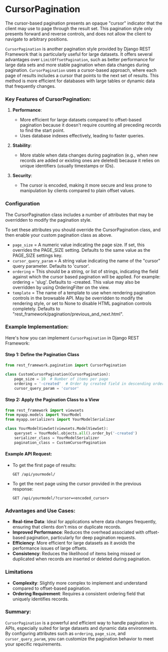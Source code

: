 # CursorPagination

The cursor-based pagination presents an opaque "cursor" indicator that the client may use to page through the result set. This pagination style only presents forward and reverse controls, and does not allow the client to navigate to arbitrary positions.

`CursorPagination` is another pagination style provided by Django REST Framework that is particularly useful for large datasets. It offers several advantages over `LimitOffsetPagination`, such as better performance for large data sets and more stable pagination when data changes during pagination. `CursorPagination` uses a cursor-based approach, where each page of results includes a cursor that points to the next set of results. This method is more efficient for databases with large tables or dynamic data that frequently changes.

### Key Features of CursorPagination:

1. **Performance**:
   - More efficient for large datasets compared to offset-based pagination because it doesn't require counting all preceding records to find the start point.
   - Uses database indexes effectively, leading to faster queries.

2. **Stability**:
   - More stable when data changes during pagination (e.g., when new records are added or existing ones are deleted) because it relies on unique identifiers (usually timestamps or IDs).

3. **Security**:
   - The cursor is encoded, making it more secure and less prone to manipulation by clients compared to plain offset values.

### Configuration

The CursorPagination class includes a number of attributes that may be overridden to modify the pagination style.

To set these attributes you should override the CursorPagination class, and then enable your custom pagination class as above.

* `page_size` = A numeric value indicating the page size. If set, this overrides the PAGE_SIZE setting. Defaults to the same value as the PAGE_SIZE settings key.
* `cursor_query_param` = A string value indicating the name of the "cursor" query parameter. Defaults to 'cursor'.
* `ordering` = This should be a string, or list of strings, indicating the field against which the cursor based pagination will be applied. For example: ordering = 'slug'. Defaults to -created. This value may also be overridden by using OrderingFilter on the view.
* `template` = The name of a template to use when rendering pagination controls in the browsable API. May be overridden to modify the rendering style, or set to None to disable HTML pagination controls completely. Defaults to "rest_framework/pagination/previous_and_next.html".

### Example Implementation:

Here's how you can implement `CursorPagination` in Django REST Framework:

#### Step 1: Define the Pagination Class

```python
from rest_framework.pagination import CursorPagination

class CustomCursorPagination(CursorPagination):
    page_size = 10  # Number of items per page
    ordering = '-created'  # Order by created field in descending order
    cursor_query_param = 'cursor'
```

#### Step 2: Apply the Pagination Class to a View

```python
from rest_framework import viewsets
from myapp.models import YourModel
from myapp.serializers import YourModelSerializer

class YourModelViewSet(viewsets.ModelViewSet):
    queryset = YourModel.objects.all().order_by('-created')
    serializer_class = YourModelSerializer
    pagination_class = CustomCursorPagination
```

#### Example API Request:

- To get the first page of results: 
  ```
  GET /api/yourmodel/
  ```

- To get the next page using the cursor provided in the previous response:
  ```
  GET /api/yourmodel/?cursor=<encoded_cursor>
  ```

### Advantages and Use Cases:

- **Real-time Data**: Ideal for applications where data changes frequently, ensuring that clients don't miss or duplicate records.
- **Improved Performance**: Reduces the overhead associated with offset-based pagination, particularly for deep pagination requests.
- **Efficiency**: More efficient for large datasets as it avoids the performance issues of large offsets.
- **Consistency**: Reduces the likelihood of items being missed or duplicated when records are inserted or deleted during pagination.

### Limitations

- **Complexity**: Slightly more complex to implement and understand compared to offset-based pagination.
- **Ordering Requirement**: Requires a consistent ordering field that uniquely identifies records.


### Summary:

`CursorPagination` is a powerful and efficient way to handle pagination in APIs, especially suited for large datasets and dynamic data environments. By configuring attributes such as `ordering`, `page_size`, and `cursor_query_param`, you can customize the pagination behavior to meet your specific requirements.